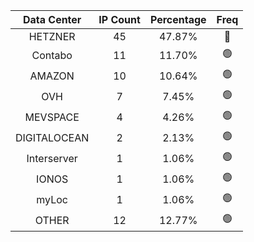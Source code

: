 | Data Center | IP Count | Percentage | Freq |
|:------------:|:--------:|:-----------:|:-----:|
| HETZNER | 45 | 47.87% | 🔴 |
| Contabo | 11 | 11.70% | 🟢 |
| AMAZON | 10 | 10.64% | 🟢 |
| OVH | 7 | 7.45% | 🟢 |
| MEVSPACE | 4 | 4.26% | 🟢 |
| DIGITALOCEAN | 2 | 2.13% | 🟢 |
| Interserver | 1 | 1.06% | 🟢 |
| IONOS | 1 | 1.06% | 🟢 |
| myLoc | 1 | 1.06% | 🟢 |
| OTHER | 12 | 12.77% | 🟢 |
